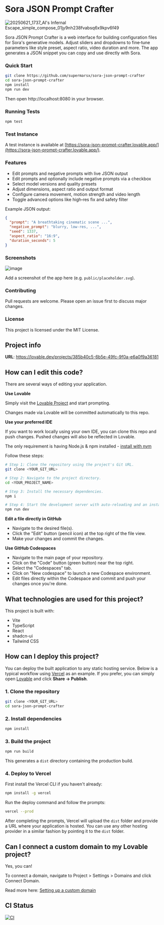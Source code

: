 # Sora JSON Prompt Crafter

![20250621_1737_AI's Infernal Escape_simple_compose_01jy9nh238fvabsq6x9kpv6f49](https://github.com/user-attachments/assets/76094d07-48cb-49ef-a342-e3afdd036dcd)


Sora JSON Prompt Crafter is a web interface for building configuration files for Sora's generative models. Adjust sliders and dropdowns to fine‑tune parameters like style preset, aspect ratio, video duration and more. The app generates a JSON snippet you can copy and use directly with Sora.

### Quick Start

```sh
git clone https://github.com/supermarsx/sora-json-prompt-crafter
cd sora-json-prompt-crafter
npm install
npm run dev
```
Then open http://localhost:8080 in your browser.

### Running Tests

```sh
npm test
```

### Test Instance

A test instance is available at [https://sora-json-prompt-crafter.lovable.app/](https://sora-json-prompt-crafter.lovable.app/).


### Features

- Edit prompts and negative prompts with live JSON output
- Edit prompts and optionally include negative prompts via a checkbox
- Select model versions and quality presets
- Adjust dimensions, aspect ratio and output format
- Configure camera movement, motion strength and video length
- Toggle advanced options like high‑res fix and safety filter

Example JSON output:

```json
{
  "prompt": "A breathtaking cinematic scene ...",
  "negative_prompt": "blurry, low-res, ...",
  "seed": 1337,
  "aspect_ratio": "16:9",
  "duration_seconds": 5
}
```

### Screenshots

![image](https://github.com/user-attachments/assets/6d254018-994f-47cf-b4d6-9ea6e6f08c12)

Add a screenshot of the app here (e.g. `public/placeholder.svg`).

### Contributing

Pull requests are welcome. Please open an issue first to discuss major changes.

### License

This project is licensed under the MIT License.

## Project info

**URL**: https://lovable.dev/projects/385b40c5-6b5e-49fc-9f0a-e6a0f9a36181

## How can I edit this code?

There are several ways of editing your application.

**Use Lovable**

Simply visit the [Lovable Project](https://lovable.dev/projects/385b40c5-6b5e-49fc-9f0a-e6a0f9a36181) and start prompting.

Changes made via Lovable will be committed automatically to this repo.

**Use your preferred IDE**

If you want to work locally using your own IDE, you can clone this repo and push changes. Pushed changes will also be reflected in Lovable.

The only requirement is having Node.js & npm installed - [install with nvm](https://github.com/nvm-sh/nvm#installing-and-updating)

Follow these steps:

```sh
# Step 1: Clone the repository using the project's Git URL.
git clone <YOUR_GIT_URL>

# Step 2: Navigate to the project directory.
cd <YOUR_PROJECT_NAME>

# Step 3: Install the necessary dependencies.
npm i

# Step 4: Start the development server with auto-reloading and an instant preview.
npm run dev
```

**Edit a file directly in GitHub**

- Navigate to the desired file(s).
- Click the "Edit" button (pencil icon) at the top right of the file view.
- Make your changes and commit the changes.

**Use GitHub Codespaces**

- Navigate to the main page of your repository.
- Click on the "Code" button (green button) near the top right.
- Select the "Codespaces" tab.
- Click on "New codespace" to launch a new Codespace environment.
- Edit files directly within the Codespace and commit and push your changes once you're done.

## What technologies are used for this project?

This project is built with:

- Vite
- TypeScript
- React
- shadcn-ui
- Tailwind CSS

## How can I deploy this project?

You can deploy the built application to any static hosting service. Below is a
typical workflow using [Vercel](https://vercel.com) as an example. If you
prefer, you can simply open
 [Lovable](https://lovable.dev/projects/385b40c5-6b5e-49fc-9f0a-e6a0f9a36181)
and click **Share → Publish**.

### 1. Clone the repository

```sh
git clone <YOUR_GIT_URL>
cd sora-json-prompt-crafter
```

### 2. Install dependencies

```sh
npm install
```

### 3. Build the project

```sh
npm run build
```

This generates a `dist` directory containing the production build.

### 4. Deploy to Vercel

First install the Vercel CLI if you haven't already:

```sh
npm install -g vercel
```

Run the deploy command and follow the prompts:

```sh
vercel --prod
```

After completing the prompts, Vercel will upload the `dist` folder and provide a
URL where your application is hosted. You can use any other hosting provider in
a similar fashion by pointing it to the `dist` folder.

## Can I connect a custom domain to my Lovable project?

Yes, you can!

To connect a domain, navigate to Project > Settings > Domains and click Connect Domain.

Read more here: [Setting up a custom domain](https://docs.lovable.dev/tips-tricks/custom-domain#step-by-step-guide)

## CI Status

[![CI](https://github.com/supermarsx/sora-json-prompt-crafter/actions/workflows/ci.yml/badge.svg)](https://github.com/supermarsx/sora-json-prompt-crafter/actions/workflows/ci.yml)
